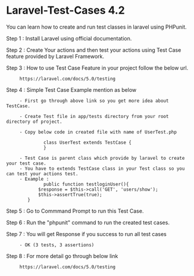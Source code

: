 # Laravel-Test-Cases 4.2
You can learn how to create and run test classes in laravel using PHPunit.

Step 1 : Install Laravel using official documentation.

Step 2 : Create Your actions and then test your actions using Test Case feature provided by Laravel Framework.

Step 3 : How to use Test Case Feature in your project follow the below url.
         
         https://laravel.com/docs/5.0/testing
         
Step 4 : Simple Test Case Example mention as below 

         - First go through above link so you get more idea about TestCase. 
         
         - Create Test file in app/tests directory from your root directory of project.
         
         - Copy below code in created file with name of UserTest.php
         
                  class UserTest extends TestCase {
                  }
                  
         - Test Case is parent class which provide by laravel to create your test case.
         - You have to extends TestCase class in your Test class so you can test your actions test.
         - Example : 
                  public function testloginUser(){
         		$response = $this->call('GET', 'users/show');
         		$this->assertTrue(true);
         	}
         
Step 5 : Go to Commmand Prompt to run this Test Case.

Step 6 : Run the "phpunit" command to run the created test cases.

Step 7 : You will get Response if you success to run all test cases 
         
         - OK (3 tests, 3 assertions) 
         
Step 8 : For more detail go through below link
         
         https://laravel.com/docs/5.0/testing

         

